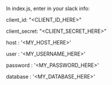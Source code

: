 In index.js, enter in your slack info:

client_id: "\<CLIENT_ID_HERE>"

client_secret: "\<CLIENT_SECRET_HERE>"

host     : '<MY_HOST_HERE>'

user     : '<MY_USERNAME_HERE>'

password : '<MY_PASSWORD_HERE>'

database : '<MY_DATABASE_HERE>'
